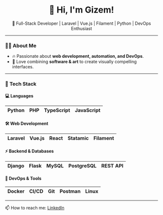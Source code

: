 <h1 align="center">👋 Hi, I'm Gizem!</h1>

<p align="center">
  🚀 Full-Stack Developer | Laravel | Vue.js | Filament | Python | DevOps Enthusiast
</p>

---

### 👩‍💻 **About Me**
- 🔥 Passionate about **web development, automation, and DevOps**.
- 🎨 Love combining **software & art** to create visually compelling interfaces.

---

### 🚀 **Tech Stack**
#### **💻 Languages**
| Python | PHP | TypeScript | JavaScript |
| :---: | :---: | :---: | :---: |

#### **🛠️ Web Development**
| Laravel | Vue.js | React | Statamic | Filament |
| :---: | :---: | :---: | :---: | :---: |

#### **⚡ Backend & Databases**
| Django | Flask | MySQL | PostgreSQL | REST API |
| :---: | :---: | :---: | :---: | :---: |

#### **🔧 DevOps & Tools**
| Docker | CI/CD | Git | Postman | Linux |
| :---: | :---: | :---: | :---: | :---: |

---

📫 How to reach me: [LinkedIn](https://www.linkedin.com/in/gizem-y-a38340122/)


